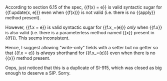 According to section 6.15 of the spec, {{f(x) = e}} is valid syntactic sugar for {{f.update(x, e)}} even when {{f(x)}} is not valid (i.e. there is no {{apply}} method present).

However, {{f.x = e}} is valid syntactic sugar for {{f.x_=(e)}} _only_ when {{f.x}} is also valid (i.e. there is a parameterless method named {{x}} present in {{f}}). This seems inconsistent.

Hence, I suggest allowing "write-only" fields with a setter but no getter so that {{f.x = e}} is _always_ shorthand for {{f.x_=(e)}} even when there is no {{x}} method present.

Oops, just noticed that this is a duplicate of SI-915, which was closed as big enough to deserve a SIP. Sorry.
